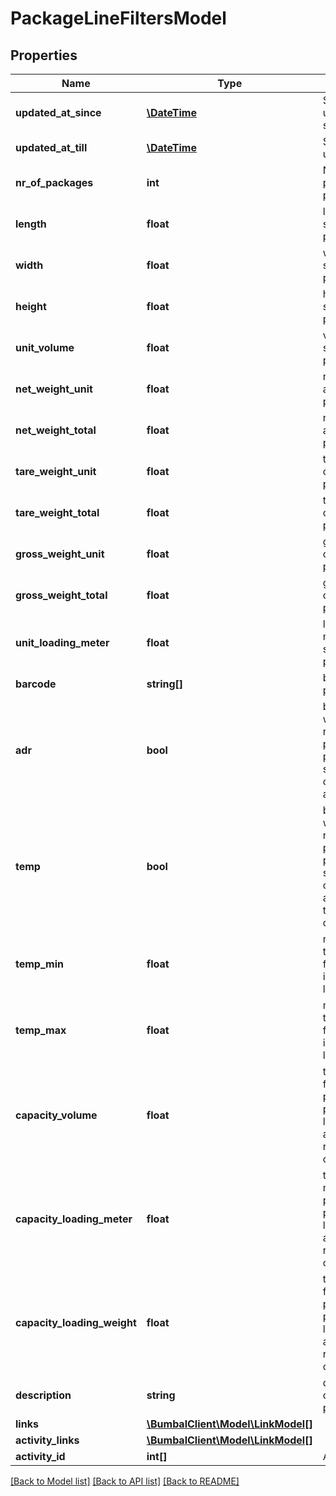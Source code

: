 # PackageLineFiltersModel

## Properties
Name | Type | Description | Notes
------------ | ------------- | ------------- | -------------
**updated_at_since** | [**\DateTime**](\DateTime.md) | Show updated since | [optional] 
**updated_at_till** | [**\DateTime**](\DateTime.md) | Show updated till | [optional] 
**nr_of_packages** | **int** | Number of packages in package line | [optional] 
**length** | **float** | length of a single package | [optional] 
**width** | **float** | width of a single package | [optional] 
**height** | **float** | height of a single package | [optional] 
**unit_volume** | **float** | volume of a single package | [optional] 
**net_weight_unit** | **float** | net weight of a single package | [optional] 
**net_weight_total** | **float** | net weight of a all packages | [optional] 
**tare_weight_unit** | **float** | tare weight of a single package | [optional] 
**tare_weight_total** | **float** | tare weight of a all packages | [optional] 
**gross_weight_unit** | **float** | gross weight of a single package | [optional] 
**gross_weight_total** | **float** | gross weight of a all packages | [optional] 
**unit_loading_meter** | **float** | loading meter of a single package | [optional] 
**barcode** | **string[]** | barcode for packages | [optional] 
**adr** | **bool** | boolean for whether or not the packages in package line should be considered as ADR | [optional] 
**temp** | **bool** | boolean for whether or not the packages in package line should be considered as temperature dependent | [optional] 
**temp_min** | **float** | minimum temperature for packages in package line | [optional] 
**temp_max** | **float** | maximum temperature for packages in package line | [optional] 
**capacity_volume** | **float** | total volume for all packages in package line, used for any capacity related calculations | [optional] 
**capacity_loading_meter** | **float** | total loading meter for all packages in package line, used for any capacity related calculations | [optional] 
**capacity_loading_weight** | **float** | total weight for all packages in package line, used for any capacity related calculations | [optional] 
**description** | **string** | description of this package_line | [optional] 
**links** | [**\BumbalClient\Model\LinkModel[]**](LinkModel.md) |  | [optional] 
**activity_links** | [**\BumbalClient\Model\LinkModel[]**](LinkModel.md) |  | [optional] 
**activity_id** | **int[]** | Activity id | [optional] 

[[Back to Model list]](../README.md#documentation-for-models) [[Back to API list]](../README.md#documentation-for-api-endpoints) [[Back to README]](../README.md)


